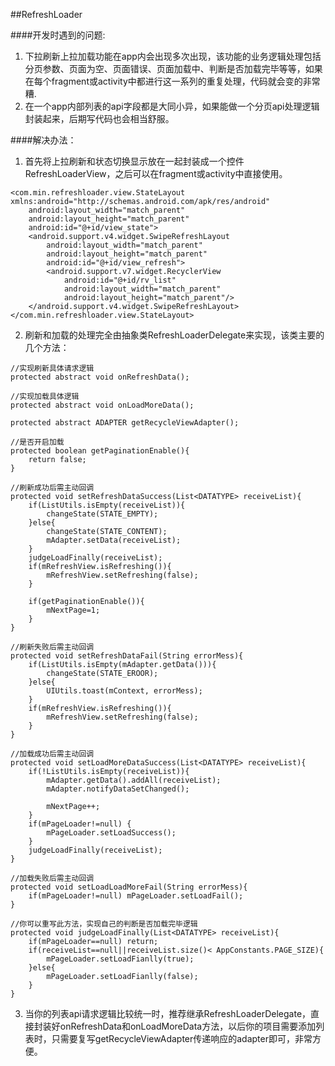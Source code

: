 ##RefreshLoader

####开发时遇到的问题:

1. 下拉刷新上拉加载功能在app内会出现多次出现，该功能的业务逻辑处理包括分页参数、页面为空、页面错误、页面加载中、判断是否加载完毕等等，如果在每个fragment或activity中都进行这一系列的重复处理，代码就会变的非常糟.
2. 在一个app内部列表的api字段都是大同小异，如果能做一个分页api处理逻辑封装起来，后期写代码也会相当舒服。

####解决办法：

1. 首先将上拉刷新和状态切换显示放在一起封装成一个控件RefreshLoaderView，之后可以在fragment或activity中直接使用。

````
<com.min.refreshloader.view.StateLayout  xmlns:android="http://schemas.android.com/apk/res/android"
    android:layout_width="match_parent"
    android:layout_height="match_parent"
    android:id="@+id/view_state">
    <android.support.v4.widget.SwipeRefreshLayout
        android:layout_width="match_parent"
        android:layout_height="match_parent"
        android:id="@+id/view_refresh">
        <android.support.v7.widget.RecyclerView
            android:id="@+id/rv_list"
            android:layout_width="match_parent"
            android:layout_height="match_parent"/>
    </android.support.v4.widget.SwipeRefreshLayout>
</com.min.refreshloader.view.StateLayout>
````

2. 刷新和加载的处理完全由抽象类RefreshLoaderDelegate来实现，该类主要的几个方法：

````
//实现刷新具体请求逻辑
protected abstract void onRefreshData();

//实现加载具体逻辑
protected abstract void onLoadMoreData();

protected abstract ADAPTER getRecycleViewAdapter();

//是否开启加载
protected boolean getPaginationEnable(){
    return false;
}

//刷新成功后需主动回调
protected void setRefreshDataSuccess(List<DATATYPE> receiveList){
    if(ListUtils.isEmpty(receiveList)){
        changeState(STATE_EMPTY);
    }else{
        changeState(STATE_CONTENT);
        mAdapter.setData(receiveList);
    }
    judgeLoadFinally(receiveList);
    if(mRefreshView.isRefreshing()){
        mRefreshView.setRefreshing(false);
    }

    if(getPaginationEnable()){
        mNextPage=1;
    }
}

//刷新失败后需主动回调
protected void setRefreshDataFail(String errorMess){
    if(ListUtils.isEmpty(mAdapter.getData())){
        changeState(STATE_EROOR);
    }else{
        UIUtils.toast(mContext, errorMess);
    }
    if(mRefreshView.isRefreshing()){
        mRefreshView.setRefreshing(false);
    }
}

//加载成功后需主动回调
protected void setLoadMoreDataSuccess(List<DATATYPE> receiveList){
    if(!ListUtils.isEmpty(receiveList)){
        mAdapter.getData().addAll(receiveList);
        mAdapter.notifyDataSetChanged();

        mNextPage++;
    }
    if(mPageLoader!=null) {
        mPageLoader.setLoadSuccess();
    }
    judgeLoadFinally(receiveList);
}

//加载失败后需主动回调
protected void setLoadLoadMoreFail(String errorMess){
    if(mPageLoader!=null) mPageLoader.setLoadFail();
}

//你可以重写此方法，实现自己的判断是否加载完毕逻辑
protected void judgeLoadFinally(List<DATATYPE> receiveList){
    if(mPageLoader==null) return;
    if(receiveList==null||receiveList.size()< AppConstants.PAGE_SIZE){
        mPageLoader.setLoadFianlly(true);
    }else{
        mPageLoader.setLoadFianlly(false);
    }
}
````

3. 当你的列表api请求逻辑比较统一时，推荐继承RefreshLoaderDelegate，直接封装好onRefreshData和onLoadMoreData方法，以后你的项目需要添加列表时，只需要复写getRecycleViewAdapter传递响应的adapter即可，非常方便。